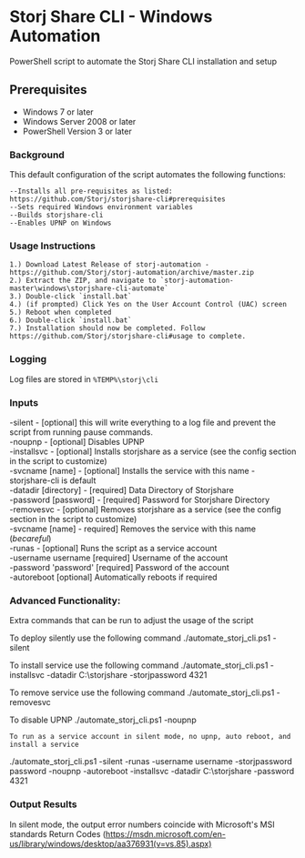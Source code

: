 Storj Share CLI - Windows Automation
===============

PowerShell script to automate the Storj Share CLI installation and setup

Prerequisites
-------------

* Windows 7 or later
* Windows Server 2008 or later
* PowerShell Version 3 or later

### Background

This default configuration of the script automates the following functions:

```
--Installs all pre-requisites as listed: https://github.com/Storj/storjshare-cli#prerequisites
--Sets required Windows environment variables
--Builds storjshare-cli
--Enables UPNP on Windows
```

### Usage Instructions

```
1.) Download Latest Release of storj-automation - https://github.com/Storj/storj-automation/archive/master.zip
2.) Extract the ZIP, and navigate to `storj-automation-master\windows\storjshare-cli-automate`
3.) Double-click `install.bat`
4.) (if prompted) Click Yes on the User Account Control (UAC) screen
5.) Reboot when completed
6.) Double-click `install.bat`
7.) Installation should now be completed. Follow https://github.com/Storj/storjshare-cli#usage to complete.
```
### Logging

Log files are stored in `%TEMP%\storj\cli`

### Inputs
  -silent - [optional] this will write everything to a log file and prevent the script from running pause commands.  
  -noupnp - [optional] Disables UPNP  
  -installsvc - [optional] Installs storjshare as a service (see the config section in the script to customize)  
    -svcname [name] - [optional] Installs the service with this name - storjshare-cli is default  
    -datadir [directory] - [required] Data Directory of Storjshare  
    -password [password] - [required] Password for Storjshare Directory  
  -removesvc - [optional] Removes storjshare as a service (see the config section in the script to customize)  
    -svcname [name] - required] Removes the service with this name (*becareful*)  
  -runas - [optional] Runs the script as a service account  
    -username username [required] Username of the account  
    -password 'password' [required] Password of the account  
  -autoreboot [optional] Automatically reboots if required  

### Advanced Functionality:

Extra commands that can be run to adjust the usage of the script

  To deploy silently use the following command
  ./automate_storj_cli.ps1 -silent

  To install service use the following command
  ./automate_storj_cli.ps1 -installsvc -datadir C:\storjshare -storjpassword 4321

  To remove service use the following command
  ./automate_storj_cli.ps1 -removesvc

  To disable UPNP
  ./automate_storj_cli.ps1 -noupnp

    To run as a service account in silent mode, no upnp, auto reboot, and install a service
  ./automate_storj_cli.ps1 -silent -runas -username username -storjpassword password -noupnp -autoreboot -installsvc -datadir C:\storjshare -password 4321
  
  ### Output Results
In silent mode, the output error numbers coincide with Microsoft's MSI standards
Return Codes (https://msdn.microsoft.com/en-us/library/windows/desktop/aa376931(v=vs.85).aspx)
